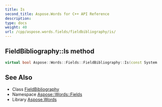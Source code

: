 ```yaml
---
title: Is
second_title: Aspose.Words for C++ API Reference
description: 
type: docs
weight: 40
url: /cpp/aspose.words.fields/fieldbibliography/is/
---
```

## FieldBibliography::Is method




```cpp
virtual bool Aspose::Words::Fields::FieldBibliography::Is(const System::TypeInfo &target) const override
```

## See Also

* Class [FieldBibliography](../)
* Namespace [Aspose::Words::Fields](../../)
* Library [Aspose.Words](../../../)
